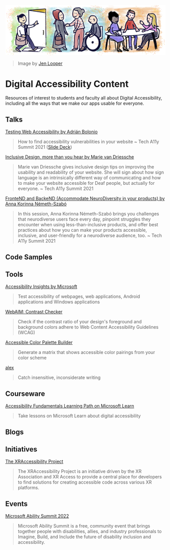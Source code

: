 ![Digital Accessibility banner](images/accessibility.png)
> Image by [Jen Looper](https://twitter.com/jenlooper)

# Digital Accessibility Content

Resources of interest to students and faculty all about Digital Accessibility, including all the ways that we make our apps usable for everyone.

## Talks
[Testing Web Accessibility by Adrián Bolonio](https://techa11y.dev/main-track/testing-web-accessibility/)
>How to find accessibility vulnerabilities in your website ~ Tech A11y Summit 2021 ([Slide Deck](https://speakerdeck.com/bolonio/testing-web-accessibility))

[Inclusive Design, more than you hear by Marie van Driessche](https://techa11y.dev/main-track/inclusive-design-more-than-you-hear/)
>Marie van Driessche gives inclusive design tips on improving the usability and readability of your website. She will sign about how sign language is an intrinsically different way of communicating and how to make your website accessible for Deaf people, but actually for everyone. ~ Tech A11y Summit 2021

[FronteND and BackeND (Accommodate NeuroDiversity in your products) by Anna Korinna Németh-Szabó](https://techa11y.dev/main-track/frontend-and-backend-accommodate-neurodiversity-in-your-products/)
>In this session, Anna Korinna Németh-Szabó brings you challenges that neurodiverse users face every day, pinpoint struggles they encounter when using less-than-inclusive products, and offer best practices about how you can make your products accessible, inclusive, and user-friendly for a neurodiverse audience, too. ~ Tech A11y Summit 2021

## Code Samples

## Tools
[Accessibility Insights by Microsoft](https://accessibilityinsights.io/)
>Test accessibility of webpages, web applications, Android applications and Windows applications

[WebAIM: Contrast Checker](https://webaim.org/resources/contrastchecker/)
>Check if the contrast ratio of your design's foreground and background colors adhere to Web Content Accessibility Guidelines (WCAG)

[Accessible Color Palette Builder](https://toolness.github.io/accessible-color-matrix/)
>Generate a matrix that shows accessible color pairings from your color scheme

[alex](https://alexjs.com/)
>Catch insensitive, inconsiderate writing

## Courseware
[Accessibility Fundamentals Learning Path on Microsoft Learn](https://docs.microsoft.com/learn/paths/accessibility-fundamentals/)
>Take lessons on Microsoft Learn about digital accessibility

## Blogs

## Initiatives
[The XRAccessibility Project](https://xraccessibility.github.io/)
>The XRAccessibility Project is an initiative driven by the XR Association and XR Access to provide a central place for developers to find solutions for creating accessible code across various XR platforms.

## Events
[Microsoft Ability Summit 2022](https://abilitysummit2022.eventcore.com/)
>Microsoft Ability Summit is a free, community event that brings together people with disabilities, allies, and industry professionals to Imagine, Build, and Include the future of disability inclusion and accessibility.
